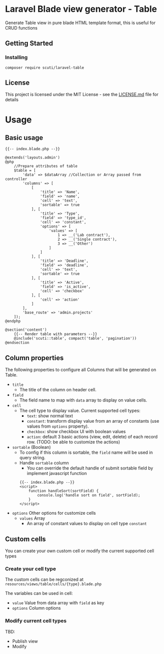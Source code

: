 # Laravel Blade view generator - Table

Generate Table view in pure blade HTML template format, this is useful for CRUD functions

## Getting Started

### Installing


```
composer require scuti/laravel-table
```

## License

This project is licensed under the MIT License - see the [LICENSE.md](LICENSE.md) file for details

# Usage
## Basic usage

```blade
{{-- index.blade.php --}}

@extends('layouts.admin')
@php
    //Prepare attributes of table
    $table = [
        'data' => $dataArray //Collection or Array passed from controller
        'columns' => [
            [
                'title' => 'Name',
                'field' => 'name',
                'cell' => 'text',
                'sortable' => true
            ], [
                'title' => 'Type',
                'field' => 'type_id',
                'cell' => 'constant',
                'options' => [
                    'values' => [
                        1 => __('Lab contract'),
                        2 => __('Single contract'),
                        3 => __('Other')
                    ]
                ]
            ], [
                'title' => 'Deadline',
                'field' => 'deadline',
                'cell' => 'text',
                'sortable' => true
            ], [
                'title' => 'Active',
                'field' => 'is_active',
                'cell' => 'checkbox'
            ], [
                'cell' => 'action'
            ]
        ],
        'base_route' => 'admin.projects'
    ]);
@endphp

@section('content')
    {{-- Render table with parameters --}}
    @include('scuti::table', compact('table', 'pagination')) 
@endsection
```

## Column properties
The following properties to configure all Columns that will be generated on Table.

* `title`
    * The title of the column on header cell.
* `field`
    * The field name to map with `data` array to display on value cells.
* `cell`
    * The cell type to display value. Current supported cell types:
        * `text`: show normal text
        * `constant`: transform display value from an array of constants (use values from `options` property).
        * `checkbox`: show checkbox UI with boolean values
        * `action`: default 3 basic actions (view, edit, delete) of each record row. (TODO: be able to customize the actions) 
* `sortable` (Boolean)
    * To config if this column is sortable, the `field` name will be used in query string.
    * Handle `sortable` column
        * You can override the default handle of submit sortable field by implement javascript function
        ```blade
        {{-- index.blade.php --}}
        <script>
            function handleSort(sortField) {
                console.log('handle sort on field', sortField);
            }
        </script>
        ```
* `options` Other options for customize cells
    * `values` Array
        * An array of constant values to display on cell type `constant`

## Custom cells
You can create your own custom cell or modify the current supported cell types

### Create your cell type
The custom cells can be regconized at `resources/views/table/cells/{type}.blade.php`

The variables can be used in cell:
* `value`
    Value from data array with `field` as key
* `options`
    Column options
    
### Modify current cell types
TBD:
* Publish view
* Modify
